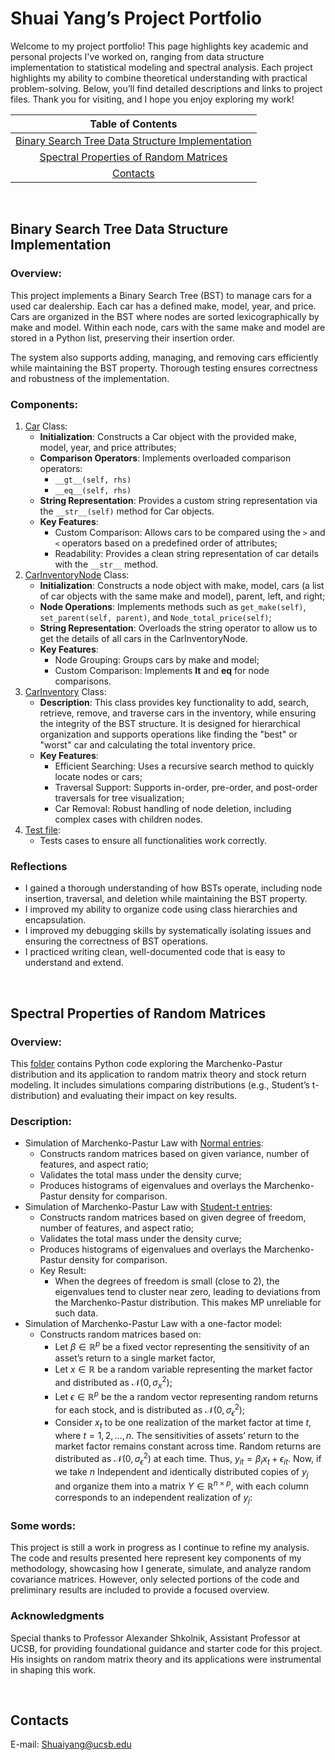 # Shuai Yang’s Project Portfolio
Welcome to my project portfolio! This page highlights key academic and personal projects I've worked on, ranging from data structure implementation to statistical modeling and spectral analysis. Each project highlights my ability to combine theoretical understanding with practical problem-solving. Below, you’ll find detailed descriptions and links to project files. Thank you for visiting, and I hope you enjoy exploring my work!

| **Table of Contents**                                                                 |
|:----------------------------------------------------------------------------:|
| [Binary Search Tree Data Structure Implementation](#binary-search-tree-data-structure-implementation) |
| [Spectral Properties of Random Matrices](#spectral-properties-of-random-matrices) |
| [Contacts](#contacts)  |


<br>

## Binary Search Tree Data Structure Implementation
### Overview:
This project implements a Binary Search Tree (BST) to manage cars for a used car dealership. Each car has a defined make, model, year, and price. Cars are organized in the BST where nodes are sorted lexicographically by make and model. Within each node, cars with the same make and model are stored in a Python list, preserving their insertion order.

The system also supports adding, managing, and removing cars efficiently while maintaining the BST property. Thorough testing ensures correctness and robustness of the implementation.
### Components:
1. [Car](https://github.com/YangS-02/YangS-02.github.io/blob/main/Binary%20Search%20Tree%20Data%20Structure%20Implementation/Car.py
) Class:
   - **Initialization**: Constructs a Car object with the provided make, model, year, and price attributes;
   - **Comparison Operators**: Implements overloaded comparison operators:
      - `__gt__(self, rhs)`
      - `__eq__(self, rhs)`
   - **String Representation**: Provides a custom string representation via the `__str__(self)` method for Car objects.
   - **Key Features**:
      - Custom Comparison: Allows cars to be compared using the `>` and `<` operators based on a predefined order of attributes;
      - Readability: Provides a clean string representation of car details with the `__str__` method.
2. [CarInventoryNode](https://github.com/YangS-02/YangS-02.github.io/blob/main/Binary%20Search%20Tree%20Data%20Structure%20Implementation/CarInventoryNode.py) Class:
   - **Initialization**: Constructs a node object with make, model, cars (a list of car objects with the same make and model), parent, left, and right;
   - **Node Operations**: Implements methods such as `get_make(self)`, `set_parent(self, parent)`, and `Node_total_price(self)`;
   - **String Representation**: Overloads the string operator to allow us to get the details of all cars in the CarInventoryNode.
   - **Key Features**:
      - Node Grouping: Groups cars by make and model;
      - Custom Comparison: Implements __lt__ and __eq__ for node comparisons.
3. [CarInventory](https://github.com/YangS-02/YangS-02.github.io/blob/main/Binary%20Search%20Tree%20Data%20Structure%20Implementation/CarInventory.py) Class:
   - **Description**: This class provides key functionality to add, search, retrieve, remove, and traverse cars in the inventory, while ensuring the integrity of the BST structure. It is designed for hierarchical organization and supports operations like finding the "best" or "worst" car and calculating the total inventory price.
   - **Key Features**:
      - Efficient Searching: Uses a recursive search method to quickly locate nodes or cars;
      - Traversal Support: Supports in-order, pre-order, and post-order traversals for tree visualization;
      - Car Removal: Robust handling of node deletion, including complex cases with children nodes.
4. [Test file](https://github.com/YangS-02/YangS-02.github.io/blob/main/Binary%20Search%20Tree%20Data%20Structure%20Implementation/testFile.py):
   - Tests cases to ensure all functionalities work correctly.
### Reflections
- I gained a thorough understanding of how BSTs operate, including node insertion, traversal, and deletion while maintaining the BST property.
- I improved my ability to organize code using class hierarchies and encapsulation.
- I improved my debugging skills by systematically isolating issues and ensuring the correctness of BST operations.
- I practiced writing clean, well-documented code that is easy to understand and extend.

<br>

## Spectral Properties of Random Matrices
### Overview:
This [folder](https://github.com/YangS-02/YangS-02.github.io/tree/main/Spectral%20Properties%20of%20Random%20Matrix%20Theory) contains Python code exploring the Marchenko-Pastur distribution and its application to random matrix theory and stock return modeling. It includes simulations comparing distributions (e.g., Student’s t-distribution) and evaluating their impact on key results.
### Description:
* Simulation of Marchenko-Pastur Law with [Normal entries](https://github.com/YangS-02/YangS-02.github.io/blob/main/Spectral%20Properties%20of%20Random%20Matrix%20Theory/Simulations/Marchenko_Pastur_Normal.py):
   - Constructs random matrices based on given variance, number of features, and aspect ratio;
   - Validates the total mass under the density curve;
   - Produces histograms of eigenvalues and overlays the Marchenko-Pastur density for comparison.
* Simulation of Marchenko-Pastur Law with [Student-t entries](https://github.com/YangS-02/YangS-02.github.io/blob/main/Spectral%20Properties%20of%20Random%20Matrix%20Theory/Simulations/Marchenko_Pastur_Student.py):
   - Constructs random matrices based on given degree of freedom, number of features, and aspect ratio;
   - Validates the total mass under the density curve;
   - Produces histograms of eigenvalues and overlays the Marchenko-Pastur density for comparison.
   - Key Result:
      - When the degrees of freedom is small (close to 2), the eigenvalues tend to cluster near zero, leading to deviations from the Marchenko-Pastur distribution. This makes MP unreliable for such data.
* Simulation of Marchenko-Pastur Law with a one-factor model:
   - Constructs random matrices based on:
      - Let $\beta\in\mathbb{R}^{p}$ be a fixed vector representing the sensitivity of an asset’s return to a single market factor,
      - Let $x\in\mathbb{R}$ be a random variable representing the market factor and distributed as $\mathcal{N}(0,\,\sigma_x^{2})$;
      - Let $\epsilon\in\mathbb{R}^{p}$ be the a random vector representing random returns for each stock, and is distributed as $\mathcal{N}(0,\,\sigma_\epsilon^{2})$;
      - Consider $x_t$ to be one realization of the market factor at time $t$, where $t=1,2,\dots ,n$.  The sensitivities of assets’ return to the market factor remains constant across time. Random returns are distributed as $\mathcal{N}(0,\,\sigma_\epsilon^{2})$ at each time. Thus, $y_{it}=\beta_{i} x_t+\epsilon_{it}$. Now, if we take $n$ Independent and identically distributed copies of $y_j$ and organize them into a matrix $Y\in\mathbb{R}^{n\times p}$, with each column corresponds to an independent realization of $y_j$:

### Some words:
This project is still a work in progress as I continue to refine my analysis. The code and results presented here represent key components of my methodology, showcasing how I generate, simulate, and analyze random covariance matrices. However, only selected portions of the code and preliminary results are included to provide a focused overview.
### Acknowledgments
Special thanks to Professor Alexander Shkolnik, Assistant Professor at UCSB, for providing foundational guidance and starter code for this project. His insights on random matrix theory and its applications were instrumental in shaping this work.

<br>

## Contacts
E-mail: Shuaiyang@ucsb.edu









